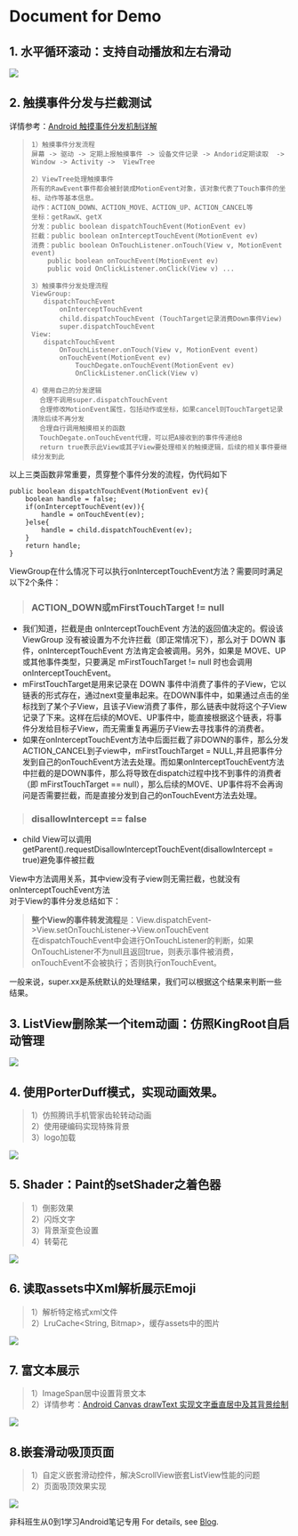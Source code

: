 # Document for Demo  


## 1. 水平循环滚动：支持自动播放和左右滑动

![](/Demo/docs/image/2017-07-30-HorizontnalLoopView.png)

## 2. 触摸事件分发与拦截测试
详情参考：[Android 触摸事件分发机制详解](https://genzzhang.github.io/Android触摸事件分发机制详解/)  
>```
>1）触摸事件分发流程
>屏幕 -> 驱动 -> 定期上报触摸事件 -> 设备文件记录 -> Andorid定期读取  -> Window -> Activity ->  ViewTree 
>
>2）ViewTree处理触摸事件
>所有的RawEvent事件都会被封装成MotionEvent对象，该对象代表了Touch事件的坐标、动作等基本信息。
>动作：ACTION_DOWN、ACTION_MOVE、ACTION_UP、ACTION_CANCEL等
>坐标：getRawX、getX
>分发：public boolean dispatchTouchEvent(MotionEvent ev)
>拦截：public boolean onInterceptTouchEvent(MotionEvent ev)
>消费：public boolean OnTouchListener.onTouch(View v, MotionEvent event)
>     public boolean onTouchEvent(MotionEvent ev)
>     public void OnClickListener.onClick(View v) ...
>```
>
>```
>3）触摸事件分发处理流程
>ViewGroup:
>    dispatchTouchEvent           
>        onInterceptTouchEvent            
>        child.dispatchTouchEvent (TouchTarget记录消费Down事件View)                 
>        super.dispatchTouchEvent
>View:
>    dispatchTouchEvent         
>        OnTouchListener.onTouch(View v, MotionEvent event)       
>        onTouchEvent(MotionEvent ev)
>            TouchDegate.onTouchEvent(MotionEvent ev)
>            OnClickListener.onClick(View v)
>```
>
>```
>4）使用自己的分发逻辑  
>   合理不调用super.dispatchTouchEvent
>   合理修改MotionEvent属性，包括动作或坐标，如果cancel则TouchTarget记录清除后续不再分发
>   合理自行调用触摸相关的函数
>   TouchDegate.onTouchEvent代理，可以把A接收到的事件传递给B
>   return true表示此View或其子View要处理相关的触摸逻辑，后续的相关事件要继续分发到此
>```

以上三类函数非常重要，贯穿整个事件分发的流程，伪代码如下
```
public boolean dispatchTouchEvent(MotionEvent ev){
    boolean handle = false;
    if(onInterceptTouchEvent(ev)){
        handle = onTouchEvent(ev);
    }else{
        handle = child.dispatchTouchEvent(ev);
    }
    return handle;
}
```

ViewGroup在什么情况下可以执行onInterceptTouchEvent方法？需要同时满足以下2个条件：  
>### ACTION_DOWN或mFirstTouchTarget != null
 + 我们知道，拦截是由 onInterceptTouchEvent 方法的返回值决定的。假设该 ViewGroup 没有被设置为不允许拦截（即正常情况下），那么对于 DOWN 事件，onInterceptTouchEvent 方法肯定会被调用。另外，如果是 MOVE、UP 或其他事件类型，只要满足 mFirstTouchTarget != null 时也会调用 onInterceptTouchEvent。  
 + mFirstTouchTarget是用来记录在 DOWN 事件中消费了事件的子View，它以链表的形式存在，通过next变量串起来。在DOWN事件中，如果通过点击的坐标找到了某个子View，且该子View消费了事件，那么链表中就将这个子View记录了下来。这样在后续的MOVE、UP事件中，能直接根据这个链表，将事件分发给目标子View，而无需重复再遍历子View去寻找事件的消费者。  
 + 如果在onInterceptTouchEvent方法中后面拦截了非DOWN的事件，那么分发ACTION_CANCEL到子view中，mFirstTouchTarget = NULL,并且把事件分发到自己的onTouchEvent方法去处理。而如果onInterceptTouchEvent方法中拦截的是DOWN事件，那么将导致在dispatch过程中找不到事件的消费者（即 mFirstTouchTarget == null），那么后续的MOVE、UP事件将不会再询问是否需要拦截，而是直接分发到自己的onTouchEvent方法去处理。
>### disallowIntercept == false  
 + child View可以调用getParent().requestDisallowInterceptTouchEvent(disallowIntercept = true)避免事件被拦截


View中方法调用关系，其中view没有子view则无需拦截，也就没有onInterceptTouchEvent方法   
对于View的事件分发总结如下：
>**整个View的事件转发流程**是：View.dispatchEvent->View.setOnTouchListener->View.onTouchEvent  
在dispatchTouchEvent中会进行OnTouchListener的判断，如果OnTouchListener不为null且返回true，则表示事件被消费，onTouchEvent不会被执行；否则执行onTouchEvent。 


一般来说，super.xx是系统默认的处理结果，我们可以根据这个结果来判断一些结果。

## 3. ListView删除某一个item动画：仿照KingRoot自启动管理

![](/Demo/docs/image/2017-07-30-ListViewDelAnimation.png)

## 4. 使用PorterDuff模式，实现动画效果。 
>1）仿照腾讯手机管家齿轮转动动画  
2）使用硬编码实现特殊背景  
3）logo加载 

![](/Demo/docs/image/2017-07-30-PorterDuff.png)

## 5. Shader：Paint的setShader之着色器
>1）倒影效果  
>2）闪烁文字  
>3）背景渐变色设置  
>4）转菊花  

![](/Demo/docs/image/2017-07-30-Shader.png)

## 6. 读取assets中Xml解析展示Emoji
>1）解析特定格式xml文件  
2）LruCache<String, Bitmap>，缓存assets中的图片

![](/Demo/docs/image/2017-07-30-XmlEmojiParse.png)

## 7. 富文本展示
>1）ImageSpan居中设置背景文本  
2）详情参考：[Android Canvas drawText 实现文字垂直居中及其背景绘制](https://genzzhang.github.io/Android-Canvas-drawText实现文字垂直居中及其背景绘制/)

![](/Demo/docs/image/2017-08-07-RichTexts.png)

## 8.嵌套滑动吸顶页面

> 1）自定义嵌套滑动控件，解决ScrollView嵌套ListView性能的问题  
> 2）页面吸顶效果实现

![](/Demo/docs/image/2018-10-19-NestScrollSuction.png)


















非科班生从0到1学习Android笔记专用 
For details, see [Blog](https://genzzhang.github.io/).